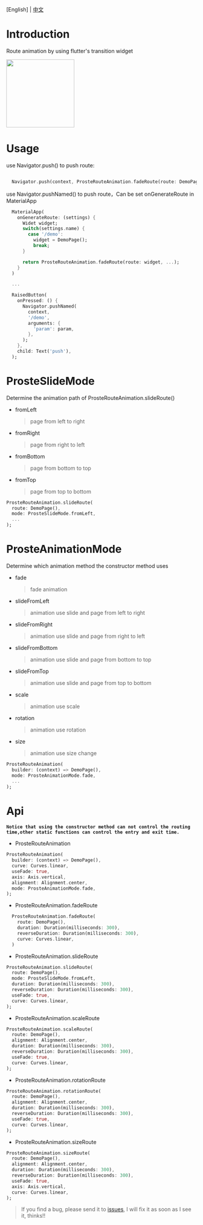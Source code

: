 [English] | [中文](https://github.com/xyhxx/flutter_route_animation/blob/master/doc/cn.md)

# Introduction

Route animation by using flutter's transition widget

  <image style="width: 180px" src="https://github.com/xyhxx/program_preview/raw/master/proste_route_animation/preview.gif">

# Usage

use Navigator.push() to push route:

``` dart

  Navigator.push(context, ProsteRouteAnimation.fadeRoute(route: DemoPage(), ...));

```

use Navigator.pushNamed() to push route，Can be set onGenerateRoute in MaterialApp

``` dart
  MaterialApp(
    onGenerateRoute: (settings) {
      Widet widget;
      switch(settings.name) {
        case '/demo':
          widget = DemoPage();
          break;
      }

      return ProsteRouteAnimation.fadeRoute(route: widget, ...);
    }
  )

  ...

  RaisedButton(
    onPressed: () {
      Navigator.pushNamed(
        context,
        '/demo',
        arguments: {
          'param': param,
        },
      );
    },
    child: Text('push'),
  );
```

# ProsteSlideMode
Determine the animation path of ProsteRouteAnimation.slideRoute()

+ fromLeft
  > page from left to right
+ fromRight
  > page from right to left
+ fromBottom
  > page from bottom to top
+ fromTop
  > page from top to bottom

``` dart
ProsteRouteAnimation.slideRoute(
  route: DemoPage(),
  mode: ProsteSlideMode.fromLeft,
  ...
);
```

# ProsteAnimationMode
Determine which animation method the constructor method uses

+ fade
  > fade animation
+ slideFromLeft
  > animation use slide and page from left to right
+ slideFromRight
  > animation use slide and page from right to left
+ slideFromBottom
  > animation use slide and page from bottom to top
+ slideFromTop
  > animation use slide and page from top to bottom
+ scale
  > animation use scale
+ rotation
  > animation use rotation
+ size
  > animation use size change

``` dart
ProsteRouteAnimation(
  builder: (context) => DemoPage(),
  mode: ProsteAnimationMode.fade,
  ...
);
```

# Api

__`Notice that using the constructor method can not control the routing time,other static functions can control the entry and exit time.`__

+ ProsteRouteAnimation

``` dart
ProsteRouteAnimation(
  builder: (context) => DemoPage(),
  curve: Curves.linear,
  useFade: true,
  axis: Axis.vertical,
  alignment: Alignment.center,
  mode: ProsteAnimationMode.fade,
);
```

+ ProsteRouteAnimation.fadeRoute
``` dart
  ProsteRouteAnimation.fadeRoute(
    route: DemoPage(),
    duration: Duration(milliseconds: 300),
    reverseDuration: Duration(milliseconds: 300),
    curve: Curves.linear,
  )
```
+ ProsteRouteAnimation.slideRoute
``` dart
ProsteRouteAnimation.slideRoute(
  route: DemoPage(),
  mode: ProsteSlideMode.fromLeft,
  duration: Duration(milliseconds: 300),
  reverseDuration: Duration(milliseconds: 300),
  useFade: true,
  curve: Curves.linear,
);
```
+ ProsteRouteAnimation.scaleRoute
``` dart
ProsteRouteAnimation.scaleRoute(
  route: DemoPage(),
  alignment: Alignment.center,
  duration: Duration(milliseconds: 300),
  reverseDuration: Duration(milliseconds: 300),
  useFade: true,
  curve: Curves.linear,
);
```
+ ProsteRouteAnimation.rotationRoute
``` dart
ProsteRouteAnimation.rotationRoute(
  route: DemoPage(),
  alignment: Alignment.center,
  duration: Duration(milliseconds: 300),
  reverseDuration: Duration(milliseconds: 300),
  useFade: true,
  curve: Curves.linear,
);
```
+ ProsteRouteAnimation.sizeRoute
``` dart
ProsteRouteAnimation.sizeRoute(
  route: DemoPage(),
  alignment: Alignment.center,
  duration: Duration(milliseconds: 300),
  reverseDuration: Duration(milliseconds: 300),
  useFade: true,
  axis: Axis.vertical,
  curve: Curves.linear,
);
```

> If you find a bug, please send it to [issues](https://github.com/xyhxx/flutter_route_animation/issues), I will fix it as soon as I see it, thinks!!